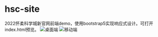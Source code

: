 # hsc-site
2022怀柔科学城新官网前端demo，使用bootstrap5实现响应式设计。可打开index.html预览。
![桌面端](https://github.com/noyesnono/hsc-site/blob/main/hsc-site/%E6%A1%8C%E9%9D%A2%E7%AB%AF.jpg)
![移动端](https://github.com/noyesnono/hsc-site/blob/main/hsc-site/%E7%A7%BB%E5%8A%A8%E7%AB%AF.jpg)
